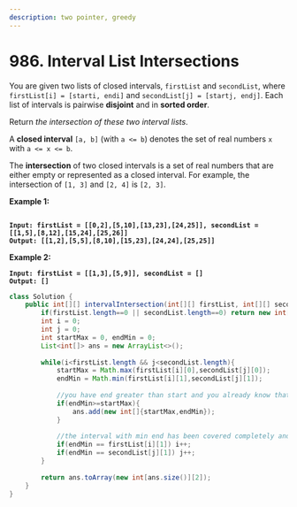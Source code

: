 ```yaml
---
description: two pointer, greedy
---
```


# 986. Interval List Intersections

You are given two lists of closed intervals, `firstList` and `secondList`, where `firstList[i] = [starti, endi]` and `secondList[j] = [startj, endj]`. Each list of intervals is pairwise **disjoint** and in **sorted order**.

Return _the intersection of these two interval lists_.

A **closed interval** `[a, b]` (with `a <= b`) denotes the set of real numbers `x` with `a <= x <= b`.

The **intersection** of two closed intervals is a set of real numbers that are either empty or represented as a closed interval. For example, the intersection of `[1, 3]` and `[2, 4]` is `[2, 3]`.

&#x20;

**Example 1:**

<figure><img src="https://assets.leetcode.com/uploads/2019/01/30/interval1.png" alt=""><figcaption></figcaption></figure>

<pre><code><strong>Input: firstList = [[0,2],[5,10],[13,23],[24,25]], secondList = [[1,5],[8,12],[15,24],[25,26]]
</strong><strong>Output: [[1,2],[5,5],[8,10],[15,23],[24,24],[25,25]]
</strong></code></pre>

**Example 2:**

<pre><code><strong>Input: firstList = [[1,3],[5,9]], secondList = []
</strong><strong>Output: []
</strong></code></pre>

```java
class Solution {
    public int[][] intervalIntersection(int[][] firstList, int[][] secondList) {
        if(firstList.length==0 || secondList.length==0) return new int[0][0];
        int i = 0;
        int j = 0;
        int startMax = 0, endMin = 0;
        List<int[]> ans = new ArrayList<>();
        
        while(i<firstList.length && j<secondList.length){
            startMax = Math.max(firstList[i][0],secondList[j][0]);
            endMin = Math.min(firstList[i][1],secondList[j][1]);
            
			//you have end greater than start and you already know that this interval is sorrounded with startMin and endMax so this must be the intersection
			if(endMin>=startMax){           
                ans.add(new int[]{startMax,endMin});
            }
            
			//the interval with min end has been covered completely and have no chance to intersect with any other interval so move that list's pointer
            if(endMin == firstList[i][1]) i++;       
            if(endMin == secondList[j][1]) j++;
        }
        
        return ans.toArray(new int[ans.size()][2]);
    }
}
```
